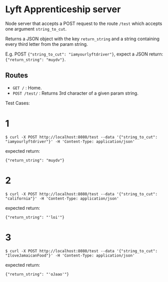 # Lyft Apprenticeship server

 Node server that accepts a POST request to the route `/test` which accepts one argument `string_to_cut`.

 Returns a JSON object with the key `return_string` and a string containing every third letter from the param string.

 E.g. POST `{"string_to_cut": "iamyourlyftdriver"}`, expect a JSON return: `{"return_string": "muydv"}`.


## Routes
- `GET /`       : Home.
- `POST /test/` : Returns 3rd character of a given param string. 



Test Cases:
# 1
```
$ curl -X POST http://localhost:8080/test --data '{"string_to_cut": "iamyourlyftdriver"}' -H 'Content-Type: application/json'
```

expected return:

`{"return_string": "muydv"}`


# 2
```
$ curl -X POST http://localhost:8080/test --data '{"string_to_cut": "california"}' -H 'Content-Type: application/json'
```

expected return:

`{"return_string": "'loi'"}`


# 3
```
$ curl -X POST http://localhost:8080/test --data '{"string_to_cut": "IloveJamaicanFood"}' -H 'Content-Type: application/json'
```

expected return:

`{"return_string": "'oJaao'"}`












